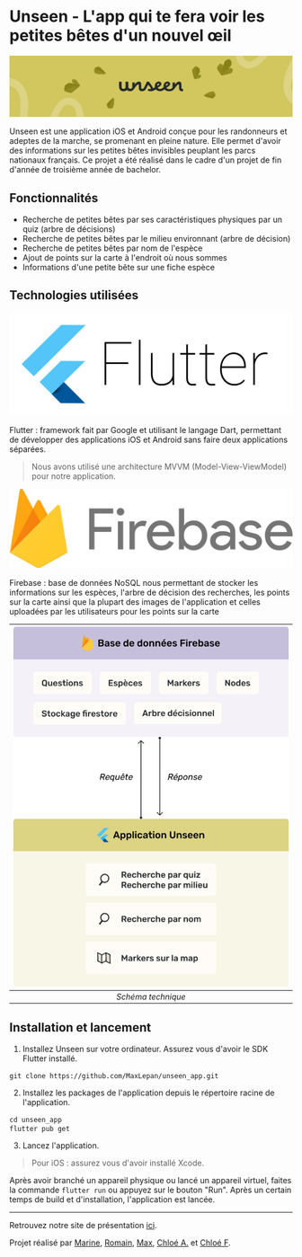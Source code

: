 # Unseen - L'app qui te fera voir les petites bêtes d'un nouvel œil

![](./assets/images/readme_images/banniere.png)

Unseen est une application iOS et Android conçue pour les randonneurs et adeptes de la marche, se promenant en pleine nature. Elle permet d'avoir des informations sur les petites bêtes invisibles peuplant les parcs nationaux français. Ce projet a été réalisé dans le cadre d'un projet de fin d'année de troisième année de bachelor.

## Fonctionnalités

- Recherche de petites bêtes par ses caractéristiques physiques par un quiz (arbre de décisions)
- Recherche de petites bêtes par le milieu environnant (arbre de décision)
- Recherche de petites bêtes par nom de l'espèce
- Ajout de points sur la carte à l'endroit où nous sommes
- Informations d'une petite bête sur une fiche espèce

## Technologies utilisées

![Flutter logo](./assets/images/readme_images/flutter_logo.png)

Flutter : framework fait par Google et utilisant le langage Dart, permettant de développer des applications iOS et Android sans faire deux applications séparées.
> Nous avons utilisé une architecture MVVM (Model-View-ViewModel) pour notre application.

![Firebase logo](./assets/images/readme_images/firebase_logo.png)

Firebase : base de données NoSQL nous permettant de stocker les informations sur les espèces, l'arbre de décision des recherches, les points sur la carte ainsi que la plupart des images de l'application et celles uploadées par les utilisateurs pour les points sur la carte

| ![Schema technique](./assets/images/readme_images/schema_technique.png) |
|:-----------------------------------------------------------------------:|
|                           *Schéma technique*                            |

## Installation et lancement

1. Installez Unseen sur votre ordinateur. Assurez vous d'avoir le SDK Flutter installé.

```bash=
git clone https://github.com/MaxLepan/unseen_app.git
```

2. Installez les packages de l'application depuis le répertoire racine de l'application.

```bash=
cd unseen_app
flutter pub get
```

3. Lancez l'application.
> Pour iOS : assurez vous d'avoir installé Xcode.

Après avoir branché un appareil physique ou lancé un appareil virtuel, faites la commande `flutter run` ou appuyez sur le bouton "Run". Après un certain temps de build et d'installation, l'application est lancée.

---

Retrouvez notre site de présentation [ici](https://unseen-app.netlify.app/).

Projet réalisé par [Marine](https://instagram.com/mari.mous.art/), [Romain](https://github.com/RomainLENTZ), [Max](https://github.com/MaxLepan), [Chloé A.](https://www.linkedin.com/in/chlo%C3%A9-ait-si-ahmed/) et [Chloé F](https://www.linkedin.com/in/chlo%C3%A9-feutry-03a559204/).
